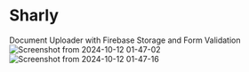 # Sharly
Document Uploader with Firebase Storage and Form Validation
![Screenshot from 2024-10-12 01-47-02](https://github.com/user-attachments/assets/5127964c-21c7-4309-90b9-4f6972b19b9f)
![Screenshot from 2024-10-12 01-47-16](https://github.com/user-attachments/assets/51de6c85-61b0-4234-9363-166d19f6d772)
